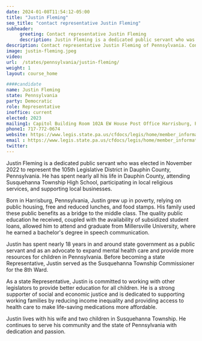 ```yaml
---
date: 2024-01-08T11:54:12-05:00
title: "Justin Fleming"
seo_title: "contact representative Justin Fleming"
subheader:
     greeting: Contact representative Justin Fleming
     description: Justin Fleming is a dedicated public servant who was elected in November 2022 to represent the 105th Legislative District in Dauphin County, Pennsylvania. He has spent nearly all his life in Dauphin County, attending Susquehanna Township High School, participating in local religious services, and supporting local businesses.
description: Contact representative Justin Fleming of Pennsylvania. Contact information for Justin Fleming includes email address, phone number, and mailing address.
image: justin-fleming.jpeg
video:
url:  /states/pennsylvania/justin-fleming/
weight: 1
layout: course_home

####candidate
name: Justin Fleming
state: Pennsylvania
party: Democratic
role: Representative
inoffice: current
elected: 2023
mailing1: Capitol Building Room 102A EW House Post Office Harrisburg, PA 17120
phone1: 717-772-0674
website: https://www.legis.state.pa.us/cfdocs/legis/home/member_information/House_bio.cfm?id=1960/
email : https://www.legis.state.pa.us/cfdocs/legis/home/member_information/House_bio.cfm?id=1960/
twitter:
---
```


Justin Fleming is a dedicated public servant who was elected in November 2022 to represent the 105th Legislative District in Dauphin County, Pennsylvania. He has spent nearly all his life in Dauphin County, attending Susquehanna Township High School, participating in local religious services, and supporting local businesses.

Born in Harrisburg, Pennsylvania, Justin grew up in poverty, relying on public housing, free and reduced lunches, and food stamps. His family used these public benefits as a bridge to the middle class. The quality public education he received, coupled with the availability of subsidized student loans, allowed him to attend and graduate from Millersville University, where he earned a bachelor's degree in speech communication.

Justin has spent nearly 18 years in and around state government as a public servant and as an advocate to expand mental health care and provide more resources for children in Pennsylvania. Before becoming a state Representative, Justin served as the Susquehanna Township Commissioner for the 8th Ward.

As a state Representative, Justin is committed to working with other legislators to provide better education for all children. He is a strong supporter of social and economic justice and is dedicated to supporting working families by reducing income inequality and providing access to health care to make life-saving medications more affordable.

Justin lives with his wife and two children in Susquehanna Township. He continues to serve his community and the state of Pennsylvania with dedication and passion.
